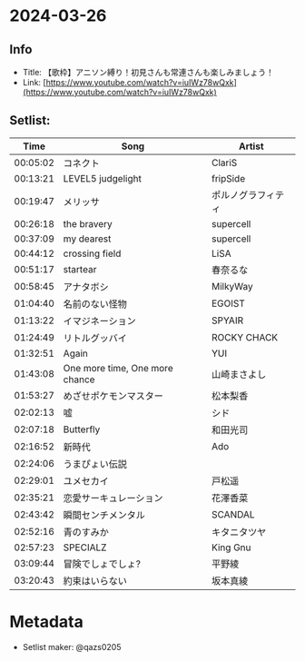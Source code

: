 # 2024-03-26

## Info
- Title: 【歌枠】アニソン縛り！初見さんも常連さんも楽しみましょう！
- Link: [https://www.youtube.com/watch?v=iuIWz78wQxk](https://www.youtube.com/watch?v=iuIWz78wQxk)

## Setlist:
| Time     | Song                          | Artist             |
|----------|-------------------------------|--------------------|
| 00:05:02 | コネクト                      | ClariS             |
| 00:13:21 | LEVEL5 judgelight             | fripSide           |
| 00:19:47 | メリッサ                      | ポルノグラフィティ |
| 00:26:18 | the bravery                   | supercell          |
| 00:37:09 | my dearest                    | supercell          |
| 00:44:12 | crossing field                | LiSA               |
| 00:51:17 | startear                      | 春奈るな           |
| 00:58:45 | アナタボシ                    | MilkyWay           |
| 01:04:40 | 名前のない怪物                | EGOIST             |
| 01:13:22 | イマジネーション              | SPYAIR             |
| 01:24:49 | リトルグッバイ               | ROCKY CHACK        |
| 01:32:51 | Again                         | YUI                |
| 01:43:08 | One more time, One more chance| 山崎まさよし      |
| 01:53:27 | めざせポケモンマスター         | 松本梨香           |
| 02:02:13 | 嘘                            | シド               |
| 02:07:18 | Butterfly                     | 和田光司           |
| 02:16:52 | 新時代                        | Ado                |
| 02:24:06 | うまぴょい伝説                |                    |
| 02:29:01 | ユメセカイ                    | 戸松遥             |
| 02:35:21 | 恋愛サーキュレーション       | 花澤香菜           |
| 02:43:42 | 瞬間センチメンタル            | SCANDAL            |
| 02:52:16 | 青のすみか                    | キタニタツヤ       |
| 02:57:23 | SPECIALZ                      | King Gnu           |
| 03:09:44 | 冒険でしょでしょ?             | 平野綾             |
| 03:20:43 | 約束はいらない                | 坂本真綾           |

# Metadata
- Setlist maker: @qazs0205

